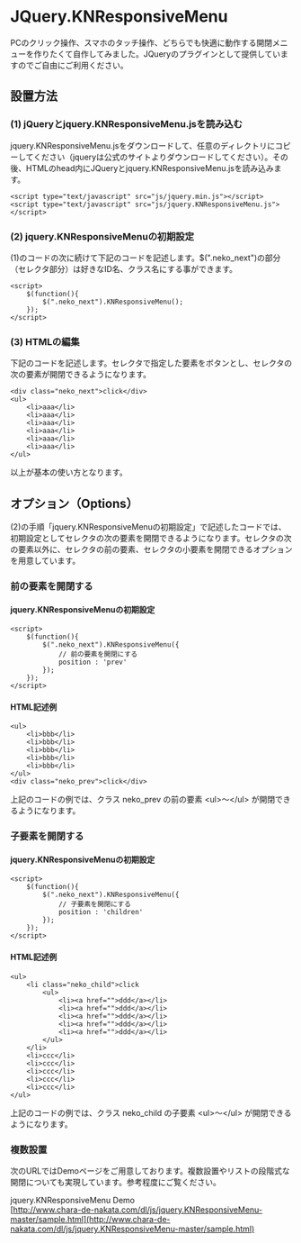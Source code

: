 # JQuery.KNResponsiveMenu

PCのクリック操作、スマホのタッチ操作、どちらでも快適に動作する開閉メニューを作りたくて自作してみました。JQueryのプラグインとして提供していますのでご自由にご利用ください。

## 設置方法

### (1) jQueryとjquery.KNResponsiveMenu.jsを読み込む

jquery.KNResponsiveMenu.jsをダウンロードして、任意のディレクトリにコピーしてください（jqueryは公式のサイトよりダウンロードしてください）。その後、HTMLのhead内にJQueryとjquery.KNResponsiveMenu.jsを読み込みます。

	<script type="text/javascript" src="js/jquery.min.js"></script>
	<script type="text/javascript" src="js/jquery.KNResponsiveMenu.js"></script>

### (2) jquery.KNResponsiveMenuの初期設定

(1)のコードの次に続けて下記のコードを記述します。$(".neko_next")の部分（セレクタ部分）は好きなID名、クラス名にする事ができます。

	<script>
		$(function(){
			$(".neko_next").KNResponsiveMenu();
		});
	</script>

### (3) HTMLの編集

下記のコードを記述します。セレクタで指定した要素をボタンとし、セレクタの次の要素が開閉できるようになります。

	<div class="neko_next">click</div>
	<ul>
		<li>aaa</li>
		<li>aaa</li>
		<li>aaa</li>
		<li>aaa</li>
		<li>aaa</li>
		<li>aaa</li>
	</ul>

以上が基本の使い方となります。

## オプション（Options）

(2)の手順「jquery.KNResponsiveMenuの初期設定」で記述したコードでは、初期設定としてセレクタの次の要素を開閉できるようになります。セレクタの次の要素以外に、セレクタの前の要素、セレクタの小要素を開閉できるオプションを用意しています。

### 前の要素を開閉する

#### jquery.KNResponsiveMenuの初期設定

	<script>
		$(function(){
			$(".neko_next").KNResponsiveMenu({
				// 前の要素を開閉にする
				position : 'prev'
			});
		});
	</script>

#### HTML記述例

	<ul>
		<li>bbb</li>
		<li>bbb</li>
		<li>bbb</li>
		<li>bbb</li>
		<li>bbb</li>
	</ul>
	<div class="neko_prev">click</div>

上記のコードの例では、クラス neko_prev の前の要素 \<ul>〜\</ul> が開閉できるようになります。

### 子要素を開閉する

#### jquery.KNResponsiveMenuの初期設定

	<script>
		$(function(){
			$(".neko_next").KNResponsiveMenu({
				// 子要素を開閉にする
				position : 'children'
			});
		});
	</script>

#### HTML記述例

	<ul>
		<li class="neko_child">click
			<ul>
				<li><a href="">ddd</a></li>
				<li><a href="">ddd</a></li>
				<li><a href="">ddd</a></li>
				<li><a href="">ddd</a></li>
				<li><a href="">ddd</a></li>
			</ul>
		</li>
		<li>ccc</li>
		<li>ccc</li>
		<li>ccc</li>
		<li>ccc</li>
		<li>ccc</li>
	</ul>

上記のコードの例では、クラス neko_child の子要素 \<ul>〜\</ul> が開閉できるようになります。

### 複数設置 

次のURLではDemoページをご用意しております。複数設置やリストの段階式な開閉についても実現しています。参考程度にご覧ください。

jquery.KNResponsiveMenu Demo  
[http://www.chara-de-nakata.com/dl/js/jquery.KNResponsiveMenu-master/sample.html](http://www.chara-de-nakata.com/dl/js/jquery.KNResponsiveMenu-master/sample.html)